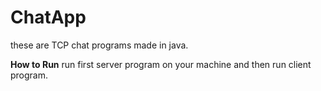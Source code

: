 # ChatApp
these are TCP chat programs made in java.

**How to Run**
run first server program on your machine and then run client program.
